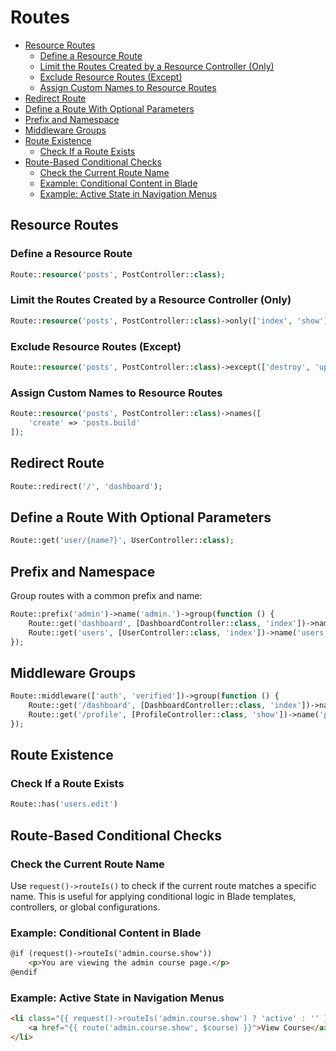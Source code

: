 # Routes

- [Resource Routes](#resource-routes)
  - [Define a Resource Route](#define-a-resource-route)
  - [Limit the Routes Created by a Resource Controller (Only)](#limit-the-routes-created-by-a-resource-controller-only)
  - [Exclude Resource Routes (Except)](#exclude-resource-routes-except)
  - [Assign Custom Names to Resource Routes](#assign-custom-names-to-resource-routes)
- [Redirect Route](#redirect-route)
- [Define a Route With Optional Parameters](#define-a-route-with-optional-parameters)
- [Prefix and Namespace](#prefix-and-namespace)
- [Middleware Groups](#middleware-groups)
- [Route Existence](#route-existence)
  - [Check If a Route Exists](#check-if-a-route-exists)
- [Route-Based Conditional Checks](#route-based-conditional-checks)
  - [Check the Current Route Name](#check-the-current-route-name)
  - [Example: Conditional Content in Blade](#example-conditional-content-in-blade)
  - [Example: Active State in Navigation Menus](#example-active-state-in-navigation-menus)

## Resource Routes

### Define a Resource Route

```php +torchlight-php
Route::resource('posts', PostController::class);
```

### Limit the Routes Created by a Resource Controller (Only)

```php +torchlight-php
Route::resource('posts', PostController::class)->only(['index', 'show']);
```

### Exclude Resource Routes (Except)

```php +torchlight-php
Route::resource('posts', PostController::class)->except(['destroy', 'update']);
```

### Assign Custom Names to Resource Routes

```php +torchlight-php
Route::resource('posts', PostController::class)->names([
    'create' => 'posts.build'
]);
```

## Redirect Route

```php +torchlight-php
Route::redirect('/', 'dashboard');
```

## Define a Route With Optional Parameters

```php +torchlight-php
Route::get('user/{name?}', UserController::class);
```

## Prefix and Namespace

Group routes with a common prefix and name:

```php +torchlight-php
Route::prefix('admin')->name('admin.')->group(function () {
    Route::get('dashboard', [DashboardController::class, 'index'])->name('dashboard');
    Route::get('users', [UserController::class, 'index'])->name('users');
});
```

## Middleware Groups

```php +torchlight-php
Route::middleware(['auth', 'verified'])->group(function () {
    Route::get('/dashboard', [DashboardController::class, 'index'])->name('dashboard');
    Route::get('/profile', [ProfileController::class, 'show'])->name('profile');
});
```

## Route Existence

### Check If a Route Exists

``` php
Route::has('users.edit')
```

## Route-Based Conditional Checks

### Check the Current Route Name

Use `request()->routeIs()` to check if the current route matches a specific name. This is useful for
applying conditional logic in Blade templates, controllers, or global configurations.

### Example: Conditional Content in Blade

```html +torchlight-html
@if (request()->routeIs('admin.course.show'))
    <p>You are viewing the admin course page.</p>
@endif
```

### Example: Active State in Navigation Menus

```html +torchlight-html
<li class="{{ request()->routeIs('admin.course.show') ? 'active' : '' }}">
    <a href="{{ route('admin.course.show', $course) }}">View Course</a>
</li>
```